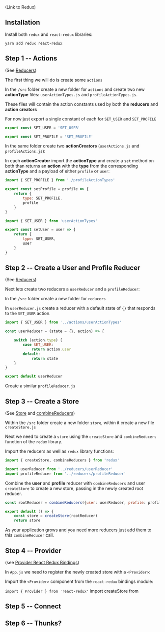 (Link to Redux)

## Installation

Install both `redux` and `react-redux` libraries:

`yarn add redux react-redux`

## Step 1 -- Actions

(See [Reducers](../../material/3_redux/1_redux_basics/actions.md))

The first thing we will do is create some `actions`

In the `/src` folder create a new folder for `actions` and create two new **actionType** files:
`userActionTypes.js` and `profileActionTypes.js`.

These files will contain the action constants used by both the **reducers** and **action creators**

For now just export a single constant of each for `SET_USER` and `SET_PROFILE`

```javascript 1.8
export const SET_USER = 'SET_USER'
```

```javascript 1.8
export const SET_PROFILE = 'SET_PROFILE'
```

In the same folder create two **actionCreators** (`userActions.js` and `profileActions.js`):

In each **actionCreator** import the **actionType** and create a `set` method on both than returns an **action** with 
the **type** from the corresponding **actionType** and a payload of either `profile` or `user`:

```javascript 1.8
import { SET_PROFILE } from './profileActionTypes'

export const setProfile = profile => {
    return {
        type: SET_PROFILE,
        profile
    }
}
```

```javascript 1.8
import { SET_USER } from 'userActionTypes'

export const setUser = user => {
    return {
        type: SET_USER,
        user
    }
}
```

## Step 2 -- Create a User and Profile Reducer

(See [Reducers](../../material/3_redux/1_redux_basics/reducers.md))

Next lets create two reducers a `userReducer` and a `profileReducer`:

In the `/src` folder create a new folder for `reducers` 

In `userReducer.js` create a reducer with a default state of `{}` that responds to the `SET_USER` action.

```javascript 1.8
import { SET_USER } from '../actions/userActionTypes'

const userReducer = (state = {}, action) => {

    switch (action.type) {
        case SET_USER:
            return action.user
        default:
            return state
    }
}

export default userReducer
```

Create a similar `profileReducer.js`


## Step 3 -- Create a Store

(See [Store](../../material/3_redux/1_redux_basics/stores.md) and [combineReducers](../../material/3_redux/1_redux_basics/reducers.md))

Within the `/src` folder create a new folder `store`, within it create a new file `createStore.js`

Next we need to create a `store` using the `createStore` and `combineReducers` function of the `redux` library.

Import the reducers as well as `redux` library functions:

```javascript 1.8
import { createStore, combineReducers } from 'redux'

import userReducer from '../reducers/userReducer'
import profileReducer from '../reducers/profileReducer'
```

Combine the **user** and **profile** reducer with `combineReducers` and user `createStore` to create a new 
store, passing in the newly created root reducer.


```javascript 1.8
const rootReducer = combineReducers({user: userReducer, profile: profileReducer})

export default () => {
    const store = createStore(rootReducer)
    return store

```

As your application grows and you need more reducers just add them to this `combineReducer` call.

## Step 4 -- Provider

(see [Provider React Redux Bindings](../../material/3_redux/2_react_redux/readme.md))

In `App.js` we need to register the newly created store with a `<Provider>`:

Import the `<Provider>` component from the `react-redux` bindings module:

`import { Provider } from 'react-redux'`
import createStore from 


## Step 5 -- Connect

## Step 6 -- Thunks?
